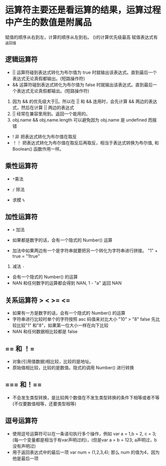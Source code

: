 # 运算符主要还是看运算的结果，运算过程中产生的数值是附属品

赋值的顺序从右到左，计算的顺序从左到右。  ()的计算优先级最高
赋值表达式有`返回值`

## 逻辑运算符

* || 运算符碰到表达式转化为布尔值为 true 时就输出该表达式。直到最后一个表达式无论真假都输出。(短路操作符)
* && 运算符碰到表达式转化为布尔值为 false 时就输出该表达式。直到最后一个表达式无论真假都输出。(短路操作符)

1. 因为 && 的优先级大于||。所以在 || 和 && 连用时，会先计算 && 两边的表达式，然后在计算 || 两边的表达式
2. || 经常在兼容里用到。返回一个能用的。
3. obj.name && obj.name.length 可以避免因为 obj.name 是 undefined 而报错

* ! 非 把表达式转化为布尔值在取反
* ！！ 把表达式转化为布尔值在取反后再取反，相当于表达式转换为布尔值, 和 Boolean() 函数作用一样。

## 乘性运算符

* `*`乘法

* `/` 除法

* 求模 `%`

## 加性运算符

* `+` 加法

* 如果都是数字的话，会有一个隐式的 Number() 运算
* 加法中如果两边有一个是字符串就要把另一个转化为字符串进行拼接。 "1" + true = "1true"

1. 减法 `-`

* 会有一个隐式的 Number() 的运算
* NAN 和任何数字的运算都会得到 NAN, 1 - "a" 返回 NAN

## 关系运算符 > < >= <=

* 如果有一方是数字的话，会有一个隐式的 Number() 的运算
* 字符串进行比较时单个的字符按照 asc 码值来对比大小 "10" > "8"  false  先比较比较"1" 和"8"，如果第一位大小一样在向下比较
* NAN 和任何数据相比较都是 false

## == 和 ！=

* 对象(引用值数据)相比较，比较的是地址。
* 原始值相比较，比较的是数值。隐式的调用 Number() 进行转换

## === 和！==

* 不会发生类型转换，是比较两个数值在不发生类型转换的条件下相等或者不等(不仅要数值相等，还要类型相等)

## 逗号运算符

* 使用逗号运算符可以在一条语句执行多个操作，例如 var a = 1,b = 2, c = 3;(每一个变量都是相当于有var声明过的)，(但是var a = b = 123; a声明过，b没有声明过)
* 用于返回表达式中的最后一项 var num = (1,2,3,4); 那么 num 的值为4，因为他是最后一项
